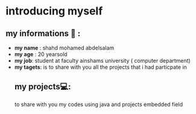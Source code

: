 # introducing myself
## my informations 👑 :
- **my name** : shahd mohamed abdelsalam 
- **my age** : 20 yearsold
- **my job**: student at faculty ainshams university ( computer department)
- **my tagets**: is to share with you all the projects that i had particpate in
  ## my projects💻:
  to share with you my codes using java and projects  embedded field
  
